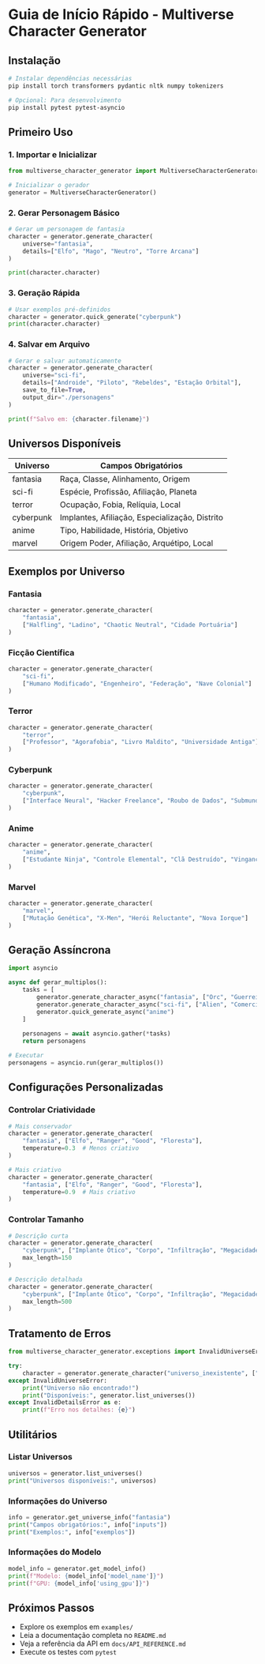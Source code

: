 # Guia de Início Rápido - Multiverse Character Generator

## Instalação

```bash
# Instalar dependências necessárias
pip install torch transformers pydantic nltk numpy tokenizers

# Opcional: Para desenvolvimento
pip install pytest pytest-asyncio
```

## Primeiro Uso

### 1. Importar e Inicializar

```python
from multiverse_character_generator import MultiverseCharacterGenerator

# Inicializar o gerador
generator = MultiverseCharacterGenerator()
```

### 2. Gerar Personagem Básico

```python
# Gerar um personagem de fantasia
character = generator.generate_character(
    universe="fantasia",
    details=["Elfo", "Mago", "Neutro", "Torre Arcana"]
)

print(character.character)
```

### 3. Geração Rápida

```python
# Usar exemplos pré-definidos
character = generator.quick_generate("cyberpunk")
print(character.character)
```

### 4. Salvar em Arquivo

```python
# Gerar e salvar automaticamente
character = generator.generate_character(
    universe="sci-fi",
    details=["Androide", "Piloto", "Rebeldes", "Estação Orbital"],
    save_to_file=True,
    output_dir="./personagens"
)

print(f"Salvo em: {character.filename}")
```

## Universos Disponíveis

| Universo | Campos Obrigatórios |
|----------|-------------------|
| fantasia | Raça, Classe, Alinhamento, Origem |
| sci-fi | Espécie, Profissão, Afiliação, Planeta |
| terror | Ocupação, Fobia, Relíquia, Local |
| cyberpunk | Implantes, Afiliação, Especialização, Distrito |
| anime | Tipo, Habilidade, História, Objetivo |
| marvel | Origem Poder, Afiliação, Arquétipo, Local |

## Exemplos por Universo

### Fantasia
```python
character = generator.generate_character(
    "fantasia",
    ["Halfling", "Ladino", "Chaotic Neutral", "Cidade Portuária"]
)
```

### Ficção Científica
```python
character = generator.generate_character(
    "sci-fi", 
    ["Humano Modificado", "Engenheiro", "Federação", "Nave Colonial"]
)
```

### Terror
```python
character = generator.generate_character(
    "terror",
    ["Professor", "Agorafobia", "Livro Maldito", "Universidade Antiga"]
)
```

### Cyberpunk
```python
character = generator.generate_character(
    "cyberpunk",
    ["Interface Neural", "Hacker Freelance", "Roubo de Dados", "Submundo Digital"]
)
```

### Anime
```python
character = generator.generate_character(
    "anime",
    ["Estudante Ninja", "Controle Elemental", "Clã Destruído", "Vingança"]
)
```

### Marvel
```python
character = generator.generate_character(
    "marvel",
    ["Mutação Genética", "X-Men", "Herói Reluctante", "Nova Iorque"]
)
```

## Geração Assíncrona

```python
import asyncio

async def gerar_multiplos():
    tasks = [
        generator.generate_character_async("fantasia", ["Orc", "Guerreiro", "Evil", "Cavernas"]),
        generator.generate_character_async("sci-fi", ["Alien", "Comerciante", "Neutro", "Estação"]),
        generator.quick_generate_async("anime")
    ]
    
    personagens = await asyncio.gather(*tasks)
    return personagens

# Executar
personagens = asyncio.run(gerar_multiplos())
```

## Configurações Personalizadas

### Controlar Criatividade
```python
# Mais conservador
character = generator.generate_character(
    "fantasia", ["Elfo", "Ranger", "Good", "Floresta"],
    temperature=0.3  # Menos criativo
)

# Mais criativo
character = generator.generate_character(
    "fantasia", ["Elfo", "Ranger", "Good", "Floresta"], 
    temperature=0.9  # Mais criativo
)
```

### Controlar Tamanho
```python
# Descrição curta
character = generator.generate_character(
    "cyberpunk", ["Implante Ótico", "Corpo", "Infiltração", "Megacidade"],
    max_length=150
)

# Descrição detalhada
character = generator.generate_character(
    "cyberpunk", ["Implante Ótico", "Corpo", "Infiltração", "Megacidade"],
    max_length=500
)
```

## Tratamento de Erros

```python
from multiverse_character_generator.exceptions import InvalidUniverseError, InvalidDetailsError

try:
    character = generator.generate_character("universo_inexistente", ["detalhe"])
except InvalidUniverseError:
    print("Universo não encontrado!")
    print("Disponíveis:", generator.list_universes())
except InvalidDetailsError as e:
    print(f"Erro nos detalhes: {e}")
```

## Utilitários

### Listar Universos
```python
universos = generator.list_universes()
print("Universos disponíveis:", universos)
```

### Informações do Universo
```python
info = generator.get_universe_info("fantasia")
print("Campos obrigatórios:", info["inputs"])
print("Exemplos:", info["exemplos"])
```

### Informações do Modelo
```python
model_info = generator.get_model_info()
print(f"Modelo: {model_info['model_name']}")
print(f"GPU: {model_info['using_gpu']}")
```

## Próximos Passos

- Explore os exemplos em `examples/`
- Leia a documentação completa no `README.md`
- Veja a referência da API em `docs/API_REFERENCE.md`
- Execute os testes com `pytest`